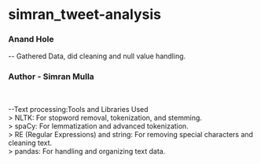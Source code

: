 # simran_tweet-analysis
<h3> Anand Hole </h3>
<p> -- Gathered Data, did cleaning and null value handling.<br> </p>

<h3>Author - Simran Mulla</h3>
<br>
<p> --Text processing:Tools and Libraries Used<br>
    > NLTK: For stopword removal, tokenization, and stemming.<br>
    > spaCy: For lemmatization and advanced tokenization.<br>
    > RE (Regular Expressions) and string: For removing special characters and cleaning text.<br>
    > pandas: For handling and organizing text data.<br>
    </p>
                  